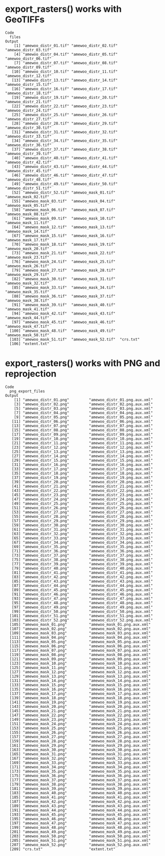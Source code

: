 # export_rasters() works with GeoTIFFs

    Code
      files
    Output
        [1] "amewoo_distr_01.tif" "amewoo_distr_02.tif" "amewoo_distr_03.tif"
        [4] "amewoo_distr_04.tif" "amewoo_distr_05.tif" "amewoo_distr_06.tif"
        [7] "amewoo_distr_07.tif" "amewoo_distr_08.tif" "amewoo_distr_09.tif"
       [10] "amewoo_distr_10.tif" "amewoo_distr_11.tif" "amewoo_distr_12.tif"
       [13] "amewoo_distr_13.tif" "amewoo_distr_14.tif" "amewoo_distr_15.tif"
       [16] "amewoo_distr_16.tif" "amewoo_distr_17.tif" "amewoo_distr_18.tif"
       [19] "amewoo_distr_19.tif" "amewoo_distr_20.tif" "amewoo_distr_21.tif"
       [22] "amewoo_distr_22.tif" "amewoo_distr_23.tif" "amewoo_distr_24.tif"
       [25] "amewoo_distr_25.tif" "amewoo_distr_26.tif" "amewoo_distr_27.tif"
       [28] "amewoo_distr_28.tif" "amewoo_distr_29.tif" "amewoo_distr_30.tif"
       [31] "amewoo_distr_31.tif" "amewoo_distr_32.tif" "amewoo_distr_33.tif"
       [34] "amewoo_distr_34.tif" "amewoo_distr_35.tif" "amewoo_distr_36.tif"
       [37] "amewoo_distr_37.tif" "amewoo_distr_38.tif" "amewoo_distr_39.tif"
       [40] "amewoo_distr_40.tif" "amewoo_distr_41.tif" "amewoo_distr_42.tif"
       [43] "amewoo_distr_43.tif" "amewoo_distr_44.tif" "amewoo_distr_45.tif"
       [46] "amewoo_distr_46.tif" "amewoo_distr_47.tif" "amewoo_distr_48.tif"
       [49] "amewoo_distr_49.tif" "amewoo_distr_50.tif" "amewoo_distr_51.tif"
       [52] "amewoo_distr_52.tif" "amewoo_mask_01.tif"  "amewoo_mask_02.tif" 
       [55] "amewoo_mask_03.tif"  "amewoo_mask_04.tif"  "amewoo_mask_05.tif" 
       [58] "amewoo_mask_06.tif"  "amewoo_mask_07.tif"  "amewoo_mask_08.tif" 
       [61] "amewoo_mask_09.tif"  "amewoo_mask_10.tif"  "amewoo_mask_11.tif" 
       [64] "amewoo_mask_12.tif"  "amewoo_mask_13.tif"  "amewoo_mask_14.tif" 
       [67] "amewoo_mask_15.tif"  "amewoo_mask_16.tif"  "amewoo_mask_17.tif" 
       [70] "amewoo_mask_18.tif"  "amewoo_mask_19.tif"  "amewoo_mask_20.tif" 
       [73] "amewoo_mask_21.tif"  "amewoo_mask_22.tif"  "amewoo_mask_23.tif" 
       [76] "amewoo_mask_24.tif"  "amewoo_mask_25.tif"  "amewoo_mask_26.tif" 
       [79] "amewoo_mask_27.tif"  "amewoo_mask_28.tif"  "amewoo_mask_29.tif" 
       [82] "amewoo_mask_30.tif"  "amewoo_mask_31.tif"  "amewoo_mask_32.tif" 
       [85] "amewoo_mask_33.tif"  "amewoo_mask_34.tif"  "amewoo_mask_35.tif" 
       [88] "amewoo_mask_36.tif"  "amewoo_mask_37.tif"  "amewoo_mask_38.tif" 
       [91] "amewoo_mask_39.tif"  "amewoo_mask_40.tif"  "amewoo_mask_41.tif" 
       [94] "amewoo_mask_42.tif"  "amewoo_mask_43.tif"  "amewoo_mask_44.tif" 
       [97] "amewoo_mask_45.tif"  "amewoo_mask_46.tif"  "amewoo_mask_47.tif" 
      [100] "amewoo_mask_48.tif"  "amewoo_mask_49.tif"  "amewoo_mask_50.tif" 
      [103] "amewoo_mask_51.tif"  "amewoo_mask_52.tif"  "crs.txt"            
      [106] "extent.txt"         

# export_rasters() works with PNG and reprojection

    Code
      png_export_files
    Output
        [1] "amewoo_distr_01.png"         "amewoo_distr_01.png.aux.xml"
        [3] "amewoo_distr_02.png"         "amewoo_distr_02.png.aux.xml"
        [5] "amewoo_distr_03.png"         "amewoo_distr_03.png.aux.xml"
        [7] "amewoo_distr_04.png"         "amewoo_distr_04.png.aux.xml"
        [9] "amewoo_distr_05.png"         "amewoo_distr_05.png.aux.xml"
       [11] "amewoo_distr_06.png"         "amewoo_distr_06.png.aux.xml"
       [13] "amewoo_distr_07.png"         "amewoo_distr_07.png.aux.xml"
       [15] "amewoo_distr_08.png"         "amewoo_distr_08.png.aux.xml"
       [17] "amewoo_distr_09.png"         "amewoo_distr_09.png.aux.xml"
       [19] "amewoo_distr_10.png"         "amewoo_distr_10.png.aux.xml"
       [21] "amewoo_distr_11.png"         "amewoo_distr_11.png.aux.xml"
       [23] "amewoo_distr_12.png"         "amewoo_distr_12.png.aux.xml"
       [25] "amewoo_distr_13.png"         "amewoo_distr_13.png.aux.xml"
       [27] "amewoo_distr_14.png"         "amewoo_distr_14.png.aux.xml"
       [29] "amewoo_distr_15.png"         "amewoo_distr_15.png.aux.xml"
       [31] "amewoo_distr_16.png"         "amewoo_distr_16.png.aux.xml"
       [33] "amewoo_distr_17.png"         "amewoo_distr_17.png.aux.xml"
       [35] "amewoo_distr_18.png"         "amewoo_distr_18.png.aux.xml"
       [37] "amewoo_distr_19.png"         "amewoo_distr_19.png.aux.xml"
       [39] "amewoo_distr_20.png"         "amewoo_distr_20.png.aux.xml"
       [41] "amewoo_distr_21.png"         "amewoo_distr_21.png.aux.xml"
       [43] "amewoo_distr_22.png"         "amewoo_distr_22.png.aux.xml"
       [45] "amewoo_distr_23.png"         "amewoo_distr_23.png.aux.xml"
       [47] "amewoo_distr_24.png"         "amewoo_distr_24.png.aux.xml"
       [49] "amewoo_distr_25.png"         "amewoo_distr_25.png.aux.xml"
       [51] "amewoo_distr_26.png"         "amewoo_distr_26.png.aux.xml"
       [53] "amewoo_distr_27.png"         "amewoo_distr_27.png.aux.xml"
       [55] "amewoo_distr_28.png"         "amewoo_distr_28.png.aux.xml"
       [57] "amewoo_distr_29.png"         "amewoo_distr_29.png.aux.xml"
       [59] "amewoo_distr_30.png"         "amewoo_distr_30.png.aux.xml"
       [61] "amewoo_distr_31.png"         "amewoo_distr_31.png.aux.xml"
       [63] "amewoo_distr_32.png"         "amewoo_distr_32.png.aux.xml"
       [65] "amewoo_distr_33.png"         "amewoo_distr_33.png.aux.xml"
       [67] "amewoo_distr_34.png"         "amewoo_distr_34.png.aux.xml"
       [69] "amewoo_distr_35.png"         "amewoo_distr_35.png.aux.xml"
       [71] "amewoo_distr_36.png"         "amewoo_distr_36.png.aux.xml"
       [73] "amewoo_distr_37.png"         "amewoo_distr_37.png.aux.xml"
       [75] "amewoo_distr_38.png"         "amewoo_distr_38.png.aux.xml"
       [77] "amewoo_distr_39.png"         "amewoo_distr_39.png.aux.xml"
       [79] "amewoo_distr_40.png"         "amewoo_distr_40.png.aux.xml"
       [81] "amewoo_distr_41.png"         "amewoo_distr_41.png.aux.xml"
       [83] "amewoo_distr_42.png"         "amewoo_distr_42.png.aux.xml"
       [85] "amewoo_distr_43.png"         "amewoo_distr_43.png.aux.xml"
       [87] "amewoo_distr_44.png"         "amewoo_distr_44.png.aux.xml"
       [89] "amewoo_distr_45.png"         "amewoo_distr_45.png.aux.xml"
       [91] "amewoo_distr_46.png"         "amewoo_distr_46.png.aux.xml"
       [93] "amewoo_distr_47.png"         "amewoo_distr_47.png.aux.xml"
       [95] "amewoo_distr_48.png"         "amewoo_distr_48.png.aux.xml"
       [97] "amewoo_distr_49.png"         "amewoo_distr_49.png.aux.xml"
       [99] "amewoo_distr_50.png"         "amewoo_distr_50.png.aux.xml"
      [101] "amewoo_distr_51.png"         "amewoo_distr_51.png.aux.xml"
      [103] "amewoo_distr_52.png"         "amewoo_distr_52.png.aux.xml"
      [105] "amewoo_mask_01.png"          "amewoo_mask_01.png.aux.xml" 
      [107] "amewoo_mask_02.png"          "amewoo_mask_02.png.aux.xml" 
      [109] "amewoo_mask_03.png"          "amewoo_mask_03.png.aux.xml" 
      [111] "amewoo_mask_04.png"          "amewoo_mask_04.png.aux.xml" 
      [113] "amewoo_mask_05.png"          "amewoo_mask_05.png.aux.xml" 
      [115] "amewoo_mask_06.png"          "amewoo_mask_06.png.aux.xml" 
      [117] "amewoo_mask_07.png"          "amewoo_mask_07.png.aux.xml" 
      [119] "amewoo_mask_08.png"          "amewoo_mask_08.png.aux.xml" 
      [121] "amewoo_mask_09.png"          "amewoo_mask_09.png.aux.xml" 
      [123] "amewoo_mask_10.png"          "amewoo_mask_10.png.aux.xml" 
      [125] "amewoo_mask_11.png"          "amewoo_mask_11.png.aux.xml" 
      [127] "amewoo_mask_12.png"          "amewoo_mask_12.png.aux.xml" 
      [129] "amewoo_mask_13.png"          "amewoo_mask_13.png.aux.xml" 
      [131] "amewoo_mask_14.png"          "amewoo_mask_14.png.aux.xml" 
      [133] "amewoo_mask_15.png"          "amewoo_mask_15.png.aux.xml" 
      [135] "amewoo_mask_16.png"          "amewoo_mask_16.png.aux.xml" 
      [137] "amewoo_mask_17.png"          "amewoo_mask_17.png.aux.xml" 
      [139] "amewoo_mask_18.png"          "amewoo_mask_18.png.aux.xml" 
      [141] "amewoo_mask_19.png"          "amewoo_mask_19.png.aux.xml" 
      [143] "amewoo_mask_20.png"          "amewoo_mask_20.png.aux.xml" 
      [145] "amewoo_mask_21.png"          "amewoo_mask_21.png.aux.xml" 
      [147] "amewoo_mask_22.png"          "amewoo_mask_22.png.aux.xml" 
      [149] "amewoo_mask_23.png"          "amewoo_mask_23.png.aux.xml" 
      [151] "amewoo_mask_24.png"          "amewoo_mask_24.png.aux.xml" 
      [153] "amewoo_mask_25.png"          "amewoo_mask_25.png.aux.xml" 
      [155] "amewoo_mask_26.png"          "amewoo_mask_26.png.aux.xml" 
      [157] "amewoo_mask_27.png"          "amewoo_mask_27.png.aux.xml" 
      [159] "amewoo_mask_28.png"          "amewoo_mask_28.png.aux.xml" 
      [161] "amewoo_mask_29.png"          "amewoo_mask_29.png.aux.xml" 
      [163] "amewoo_mask_30.png"          "amewoo_mask_30.png.aux.xml" 
      [165] "amewoo_mask_31.png"          "amewoo_mask_31.png.aux.xml" 
      [167] "amewoo_mask_32.png"          "amewoo_mask_32.png.aux.xml" 
      [169] "amewoo_mask_33.png"          "amewoo_mask_33.png.aux.xml" 
      [171] "amewoo_mask_34.png"          "amewoo_mask_34.png.aux.xml" 
      [173] "amewoo_mask_35.png"          "amewoo_mask_35.png.aux.xml" 
      [175] "amewoo_mask_36.png"          "amewoo_mask_36.png.aux.xml" 
      [177] "amewoo_mask_37.png"          "amewoo_mask_37.png.aux.xml" 
      [179] "amewoo_mask_38.png"          "amewoo_mask_38.png.aux.xml" 
      [181] "amewoo_mask_39.png"          "amewoo_mask_39.png.aux.xml" 
      [183] "amewoo_mask_40.png"          "amewoo_mask_40.png.aux.xml" 
      [185] "amewoo_mask_41.png"          "amewoo_mask_41.png.aux.xml" 
      [187] "amewoo_mask_42.png"          "amewoo_mask_42.png.aux.xml" 
      [189] "amewoo_mask_43.png"          "amewoo_mask_43.png.aux.xml" 
      [191] "amewoo_mask_44.png"          "amewoo_mask_44.png.aux.xml" 
      [193] "amewoo_mask_45.png"          "amewoo_mask_45.png.aux.xml" 
      [195] "amewoo_mask_46.png"          "amewoo_mask_46.png.aux.xml" 
      [197] "amewoo_mask_47.png"          "amewoo_mask_47.png.aux.xml" 
      [199] "amewoo_mask_48.png"          "amewoo_mask_48.png.aux.xml" 
      [201] "amewoo_mask_49.png"          "amewoo_mask_49.png.aux.xml" 
      [203] "amewoo_mask_50.png"          "amewoo_mask_50.png.aux.xml" 
      [205] "amewoo_mask_51.png"          "amewoo_mask_51.png.aux.xml" 
      [207] "amewoo_mask_52.png"          "amewoo_mask_52.png.aux.xml" 
      [209] "crs.txt"                     "extent.txt"                 


